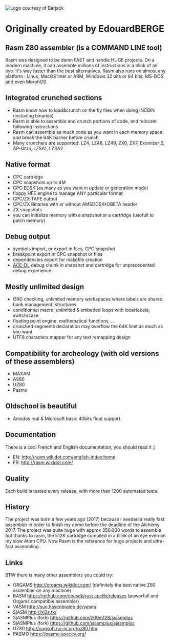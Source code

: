 <img src="assets/logo.png" alt="Logo courtesy of Barjack" title="logo">

# Originally created by EdouardBERGE

## Rasm Z80 assembler (is a COMMAND LINE tool)
    
Rasm was designed to be damn FAST and handle HUGE projects. On a modern machine, it can assemble millions of instructions in a blink of an eye. It's way faster than the best alternatives. Rasm also runs on almost any platform : Linux, MacOS Intel or ARM, Windows 32 bits or 64 bits, MS-DOS and even MorphOS

## Integrated crunched sections

- Rasm know how to load&crunch on the fly files when doing INCBIN (including binaries)
- Rasm is able to assemble and crunch portions of code, and relocate following instructions
- Rasm can assemble as much code as you want in each memory space and break the 64K barrier before crunch
- Many crunchers are supported: LZ4, LZ48, LZ49, ZX0, ZX7, Exomizer 2, AP-Ultra, LZSA1, LZSA2

## Native format

- CPC cartridge
- CPC snapshots up to 4M
- CPC EDSK (as many as you want in update or generation mode)
- floppy HFE engine to manage ANY particular format
- CPC/ZX TAPE output
- CPC/ZX Binaries with or without AMSDOS/HOBETA header
- ZX snapshots
- you can initialize memory with a snapshot or a cartridge (usefull to patch memory)

## Debug output

- symbols import, or export in files, CPC snapshot
- breakpoint export in CPC snapshot or files
- dependencies export for makefile creation
- [ACE-DL](https://roudoudou.com/ACE-DL/) debug chunk in snapshot and cartridge for unprecedented debug experience

## Mostly unlimited design

- ORG checking, unlimited memory workspaces where labels are shared, bank management, structures
- conditionnal macro, unlimited & embeded loops with local labels, switch/case
- floating point engine, mathematical functions, ...
- crunched segments declaration may overflow the 64K limit as much as you want
- UTF8 characters mapper for any text remapping design

## Compatibility for archeology (with old versions of these assemblers)

- MAXAM
- AS80
- UZ80
- Pasmo

## Oldschool is beautiful

- Amsdos real & Microsoft basic 40bits float support

## Documentation

There is a cool French and English documentation, you should read it ;)

- EN: http://rasm.wikidot.com/english-index:home
- FR: http://rasm.wikidot.com/

## Quality

Each build is tested every release, with more than 1200 automated tests.

## History

The project was born a few years ago (2017) because i needed a really fast assembler in order to finish my demo before the deadline of the Alchemy 2017. The project was quite huge with approx 350.000 words to assemble but thanks to rasm, the 512K cartridge compiled in a blink of an eye even on my slow Atom CPU. Now Rasm is the reference for huge projects and ultra-fast assembling.

## Links

BTW there is many other assemblers you could try:

- ORGAMS http://orgams.wikidot.com/ (definitely the best native Z80 assembler on any machine)
- BASM https://github.com/cpcsdk/rust.cpclib/releases (powerfull and Orgams compatible assembler)
- VASM http://sun.hasenbraten.de/vasm/
- SjASM http://xl2s.tk/
- SjASMPlus (fork) https://github.com/z00m128/sjasmplus
- SjASMPlus (fork) https://github.com/sjasmplus/sjasmplus
- UZ80 http://cngsoft.no-ip.org/uz80.htm
- PASMO https://pasmo.speccy.org/

